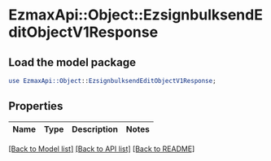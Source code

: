 # EzmaxApi::Object::EzsignbulksendEditObjectV1Response

## Load the model package
```perl
use EzmaxApi::Object::EzsignbulksendEditObjectV1Response;
```

## Properties
Name | Type | Description | Notes
------------ | ------------- | ------------- | -------------

[[Back to Model list]](../README.md#documentation-for-models) [[Back to API list]](../README.md#documentation-for-api-endpoints) [[Back to README]](../README.md)


